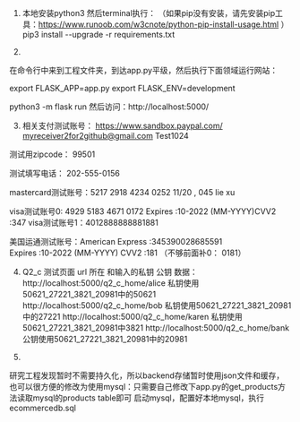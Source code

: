 1. 本地安装python3 然后terminal执行：
（如果pip没有安装，请先安装pip工具：https://www.runoob.com/w3cnote/python-pip-install-usage.html ）
pip3 install --upgrade -r requirements.txt


2.
在命令行中来到工程文件夹，到达app.py平级，然后执行下面领域运行网站：

export FLASK_APP=app.py
export FLASK_ENV=development

python3 -m flask run
然后访问：http://localhost:5000/




3. 相关支付测试账号：
https://www.sandbox.paypal.com/
myreceiver2for2github@gmail.com Test1024

测试用zipcode：
99501

测试填写电话：
202-555-0156

mastercard测试账号：5217 2918 4234 0252
                    11/20  ,  045
                    lie  xu


visa测试账号0: 4929 5183 4671 0172
              Expires :10-2022 (MM-YYYY)CVV2 :347
visa测试账号1：4012888888881881

美国运通测试账号：American Express :345390028685591    
        Expires :10-2022 (MM-YYYY)    CVV2 :181 （不够前面补0： 0181）


4. Q2_c 测试页面 url 所在 和输入的私钥 公钥 数据：
http://localhost:5000/q2_c_home/alice 私钥使用50621_27221_3821_20981中的50621
http://localhost:5000/q2_c_home/bob   私钥使用50621_27221_3821_20981中的27221
http://localhost:5000/q2_c_home/karen 私钥使用50621_27221_3821_20981中3821
http://localhost:5000/q2_c_home/bank  公钥使用50621_27221_3821_20981中的20981


5. 
研究工程发现暂时不需要持久化，所以backend存储暂时使用json文件和缓存，
也可以很方便的修改为使用mysql：只需要自己修改下app.py的get_products方法读取mysql的products table即可
启动mysql，配置好本地mysql，执行ecommercedb.sql

